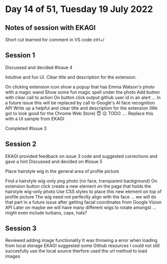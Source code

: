 # Day 14 of 51, Tuesday 19 July 2022

## Notes of session with EKAGI
Short cut learned for comment in VS code ctrl+/

## Session 1
Discussed and decided #Issue 4

Intuitive and fun UI. Clear title and description for the extension.

On clicking extension icon show a popup that has Emma Watson's photo with a magic wand
Show some fun magic spell under the photo
Add button with clear call to action
On button click output github user id in an alert ... In a future issue this will be replaced by call to Google's AI face recognition API
Write up a helpful and clear title and description for the extension (We got to look good for the Chrome Web Store) 😇 😉
TODO .... Replace this with a UI sample from EKAGI

Completed #Issue 3

## Session 2
EKAGI provided feedback on issue 3 code and suggested corrections and gave a hint 
Discussed and decided on #Issue 5

Place hairstyle wig in the general area of profile picture

Find a hairstyle wig-only png photo (no face, transparent background)
On extension button click create a new element on the page that holds the hairstyle wig-only photo
Use CSS styles to place this new element on top of profile picture
The wig need not perfectly align with the face ... we will do that part in a future issue after getting facial coordinates from Google Vision API
Later on maybe we will have many different wigs to rotate amongst ... might even include turbans, caps, hats?

## Session 3
Reviewed adding image functionality
It was throwing a error when loading from local storage
EKAGI suggested some Github resources
I could not still succesfully use the local source therfore used the url method to load images

